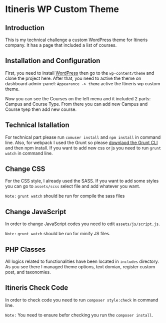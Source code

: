 # Itineris WP Custom Theme

## Introduction

This is my technical challenge a custom WordPress theme for Itineris company. It has a page that included a list of courses.

## Installation and Configuration

First, you need to install [WordPress](https://wordpress.org/download/) then go to the `wp-content/theme` and clone the project here. After that, you need to active the theme on dashboard admin-panel: `Appearance -> theme` active the Itineris wp custom theme.

Now you can see the Courses on the left menu and it included 2 parts: Campus and Course Type. From there you can add new Campus and Course tyep then add new course.

## Technical Istallation

For technical part please run `comuser install` and `npm install` in command line.
Also, for webpack I used the Grunt so please [downlaod the Grunt CLI](https://gruntjs.com/getting-started) and then npm install. If you want to add new css or js you need to run `grunt watch` in command line.

## Change CSS

For the CSS style, I already used the SASS. If you want to add some styles you can go to `assets/scss` select file and add whatever you want.

`Note:` `grunt watch` should be run for compile the sass files

## Change JavaScript

In order to change JavaScript codes you need to edit `assets/js/script.js`.

`Note:` `grunt watch` should be run for minify JS files.

## PHP Classes

All logics related to functionalities have been located in `includes` directory. As you see there I managed theme options, text domian, register custom post, and taxonomies.

## Itineris Check Code

In order to check code you need to run `composer style:check` in command line.

`Note:` You need to ensure befor checking you run the `composer install`.
